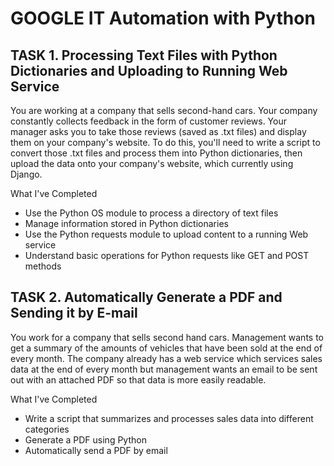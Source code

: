 # GOOGLE IT Automation with Python

## TASK 1. Processing Text Files with Python Dictionaries and Uploading to Running Web Service

You are working at a company that sells second-hand cars. Your company constantly collects feedback in the form of customer reviews. Your manager asks you to take those reviews (saved as .txt files) and display them on your company's website. To do this, you'll need to write a script to convert those .txt files and process them into Python dictionaries, then upload the data onto your company's website, which currently using Django.

What I've Completed
- Use the Python OS module to process a directory of text files
- Manage information stored in Python dictionaries
- Use the Python requests module to upload content to a running Web service
- Understand basic operations for Python requests like GET and POST methods

## TASK 2. Automatically Generate a PDF and Sending it by E-mail

You work for a company that sells second hand cars. Management wants to get a summary of the amounts of vehicles that have been sold at the end of every month. The company already has a web service which services sales data at the end of every month but management wants an email to be sent out with an attached PDF so that data is more easily readable.

What I've Completed
- Write a script that summarizes and processes sales data into different categories
- Generate a PDF using Python
- Automatically send a PDF by email